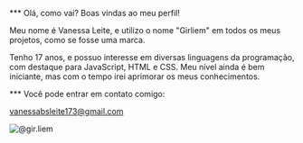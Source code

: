 *** Olá, como vai? Boas vindas ao meu perfil! 

Meu nome é Vanessa Leite, e utilizo o nome "Girliem" em todos os meus projetos, como se fosse uma marca. 

Tenho 17 anos, e possuo interesse em diversas linguagens da programação, com destaque para JavaScript, HTML e CSS. Meu nível ainda é bem iniciante, mas com o tempo irei aprimorar os meus conhecimentos. 

*** Você pode entrar em contato comigo: 

vanessabsleite173@gmail.com 

![@gir.liem](https://www.instagram.com/girl.iem/profilecard/?igsh=MXQ4eWdvdm02MDJsdg==)